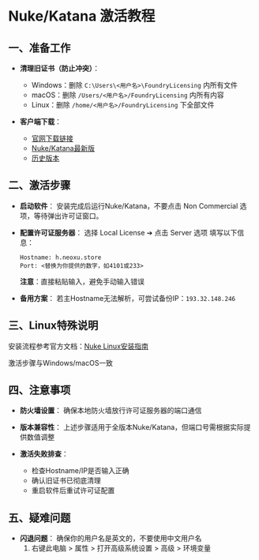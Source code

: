 # Nuke/Katana 激活教程

## 一、准备工作

- **清理旧证书（防止冲突）**：
  - Windows：删除 `C:\Users\<用户名>\FoundryLicensing` 内所有文件
  - macOS：删除 `/Users/<用户名>/FoundryLicensing` 内所有内容
  - Linux：删除 `/home/<用户名>/FoundryLicensing` 下全部文件

- **客户端下载**：
  - [官网下载链接](https://www.foundry.com/)
  - [Nuke/Katana最新版](https://www.foundry.com/products/nuke-family/nuke)
  - [历史版本](https://www.foundry.com/products/nuke-family/nuke/download-history)

## 二、激活步骤

- **启动软件**：
  安装完成后运行Nuke/Katana，不要点击 Non Commercial 选项，等待弹出许可证窗口。

- **配置许可证服务器**：
  选择 Local License ➔ 点击 Server 选项
  填写以下信息：

  ```text
  Hostname: h.neoxu.store
  Port: <替换为你提供的数字，如4101或233>
  ```

  **注意**：直接粘贴输入，避免手动输入错误

- **备用方案**：
  若主Hostname无法解析，可尝试备份IP：`193.32.148.246`

## 三、Linux特殊说明

安装流程参考官方文档：[Nuke Linux安装指南](https://learn.foundry.com/nuke/15.0/content/getting_started/installation/licensing.html)

激活步骤与Windows/macOS一致

## 四、注意事项

- **防火墙设置**：
  确保本地防火墙放行许可证服务器的端口通信

- **版本兼容性**：
  上述步骤适用于全版本Nuke/Katana，但端口号需根据实际提供数值调整

- **激活失败排查**：
  - 检查Hostname/IP是否输入正确
  - 确认旧证书已彻底清理
  - 重启软件后重试许可证配置

## 五、疑难问题

- **闪退问题**：
  确保你的用户名是英文的，不要使用中文用户名
  1. 右键此电脑 > 属性 > 打开高级系统设置 > 高级 > 环境变量
